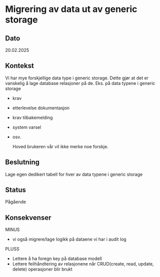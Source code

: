 
# Migrering av data ut av generic storage

## Dato

20.02.2025

## Kontekst
Vi har mye forskjellige data type i generic storage. Dette gjør at det er vanskelig å lage database relasjoner på de.
Eks. på data typene i generic storage
- krav
- etterlevelse dokumentasjon
- krav tilbakemelding
- system varsel
- osv.

  Hoved brukeren vår vil ikke merke noe forskje.


## Beslutning
Lage egen dedikert tabell for hver av data typene i generic storage

## Status
Pågående

## Konsekvenser
MINUS
- vi også migrere/lage logikk på dataene vi har i audit log

PLUSS
+ Lettere å ha foregn key på database modell
+ Lettere feilhåndtering av relasjonene når CRUD(create, read, update, delete) operasjoner blir brukt
